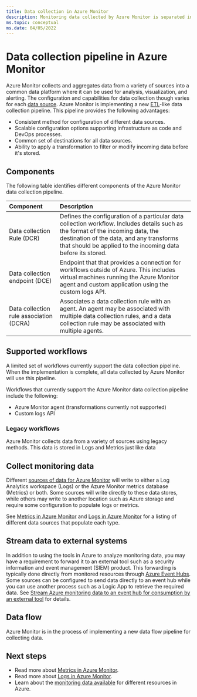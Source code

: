 ```yaml
---
title: Data collection in Azure Monitor
description: Monitoring data collected by Azure Monitor is separated into metrics that are lightweight and capable of supporting near real-time scenarios and logs that are used for advanced analysis.
ms.topic: conceptual
ms.date: 04/05/2022
---
```


# Data collection pipeline in Azure Monitor
Azure Monitor collects and aggregates data from a variety of sources into a common data platform where it can be used for analysis, visualization, and alerting. The configuration and capabilities for data collection though varies for each [data source](data-sources.md). Azure Monitor is implementing a new [ETL](/azure/architecture/data-guide/relational-data/etl)-like data collection pipeline. This pipeline provides the following advantages:

- Consistent method for configuration of different data sources.
- Scalable configuration options supporting infrastructure as code and DevOps processes.
- Common set of destinations for all data sources.
- Ability to apply a transformation to filter or modify incoming data before it's stored.


## Components
The following table identifies different components of the Azure Monitor data collection pipeline.

| Component | Description |
|:---|:---
| Data collection Rule (DCR) | Defines the configuration of a particular data collection workflow. Includes details such as the format of the incoming data, the destination of the data, and any transforms that should be applied to the incoming data before its stored. |
| Data collection endpoint (DCE) | Endpoint that that provides a connection for workflows outside of Azure. This includes virtual machines running the Azure Monitor agent and custom application using the custom logs API. |
| Data collection rule association (DCRA) | Associates a data collection rule with an agent. An agent may be associated with multiple data collection rules, and a data collection rule may be associated with multiple agents. |


## Supported workflows
A limited set of workflows currently support the data collection pipeline. When the implementation is complete, all data collected by Azure Monitor will use this pipeline.

Workflows that currently support the Azure Monitor data collection pipeline include the following:

- Azure Monitor agent (transformations currently not supported)
- Custom logs API

### Legacy workflows
Azure Monitor collects data from a variety of sources using legacy methods. This data is stored in Logs and Metrics just like data 



## Collect monitoring data
Different [sources of data for Azure Monitor](data-sources.md) will write to either a Log Analytics workspace (Logs) or the Azure Monitor metrics database (Metrics) or both. Some sources will write directly to these data stores, while others may write to another location such as Azure storage and require some configuration to populate logs or metrics. 

See [Metrics in Azure Monitor](essentials/data-platform-metrics.md) and [Logs in Azure Monitor](logs/data-platform-logs.md) for a listing of different data sources that populate each type.


## Stream data to external systems
In addition to using the tools in Azure to analyze monitoring data, you may have a requirement to forward it to an external tool such as a security information and event management (SIEM) product. This forwarding is typically done directly from monitored resources through [Azure Event Hubs](../event-hubs/index.yml). Some sources can be configured to send data directly to an event hub while you can use another process such as a Logic App to retrieve the required data. See [Stream Azure monitoring data to an event hub for consumption by an external tool](essentials/stream-monitoring-data-event-hubs.md) for details.


## Data flow
Azure Monitor is in the process of implementing a new data flow pipeline for collecting data.


## Next steps

- Read more about [Metrics in Azure Monitor](essentials/data-platform-metrics.md).
- Read more about [Logs in Azure Monitor](logs/data-platform-logs.md).
- Learn about the [monitoring data available](data-sources.md) for different resources in Azure.
